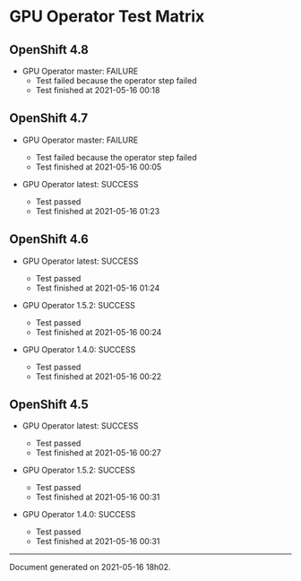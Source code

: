 
GPU Operator Test Matrix
========================

OpenShift 4.8
-------------

* GPU Operator master: FAILURE
  - Test failed because the operator step failed
  - Test finished at 2021-05-16 00:18

OpenShift 4.7
-------------

* GPU Operator master: FAILURE
  - Test failed because the operator step failed
  - Test finished at 2021-05-16 00:05

* GPU Operator latest: SUCCESS
  - Test passed
  - Test finished at 2021-05-16 01:23

OpenShift 4.6
-------------

* GPU Operator latest: SUCCESS
  - Test passed
  - Test finished at 2021-05-16 01:24

* GPU Operator 1.5.2: SUCCESS
  - Test passed
  - Test finished at 2021-05-16 00:24

* GPU Operator 1.4.0: SUCCESS
  - Test passed
  - Test finished at 2021-05-16 00:22

OpenShift 4.5
-------------

* GPU Operator latest: SUCCESS
  - Test passed
  - Test finished at 2021-05-16 00:27

* GPU Operator 1.5.2: SUCCESS
  - Test passed
  - Test finished at 2021-05-16 00:31

* GPU Operator 1.4.0: SUCCESS
  - Test passed
  - Test finished at 2021-05-16 00:31


---
Document generated on 2021-05-16 18h02.
